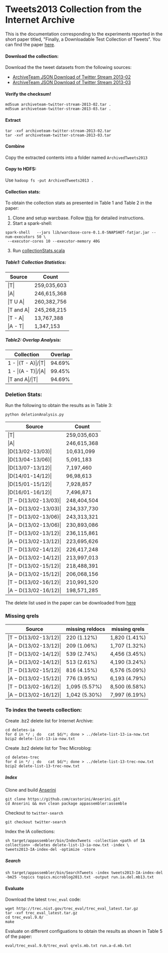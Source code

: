 # Tweets2013 Collection from the Internet Archive

This is the documentation corresponding to the experiments reported in the short paper titled, 
"Finally, a Downloadable Test Collection of Tweets". You can find the paper [here](https://cs.uwaterloo.ca/~jimmylin/publications/Sequiera_Lin_SIGIR2017.pdf).

#### Download the collection:

Download the the tweet datasets from the following sources:

- [ArchiveTeam JSON Download of Twitter Stream 2013-02](https://archive.org/details/archiveteam-twitter-stream-2013-02)
- [ArchiveTeam JSON Download of Twitter Stream 2013-03](https://archive.org/details/archiveteam-twitter-stream-2013-03)


#### Verify the checksum!
``` 
md5sum archiveteam-twitter-stream-2013-02.tar .
md5sum archiveteam-twitter-stream-2013-03.tar .  
```

#### Extract 
```
tar -xvf archiveteam-twitter-stream-2013-02.tar 
tar -xvf archiveteam-twitter-stream-2013-03.tar
```

#### Combine
Copy the extracted contents into a folder named `ArchivedTweets2013`
 
#### Copy to HDFS:

Use `hadoop fs -put ArchivedTweets2013 .` 

#### Collection stats:
To obtain the collection stats as presented in Table 1 and Table 2 in the paper:

1. Clone and setup warcbase. Follow [this](https://github.com/lintool/warcbase) for detailed instructions.
2. Start a spark-shell:
```
spark-shell   --jars lib/warcbase-core-0.1.0-SNAPSHOT-fatjar.jar --num-executors 50 \
 --executor-cores 10 --executor-memory 40G 
```
3. Run [collectionStats.scala](/scripts/collectionStats.scala)

##### Table1: Collection Statistics:

Source                    | Count
--------------------------|---------
&#124;T&#124;           | 259,035,603
&#124;A&#124;           | 246,615,368
&#124;T U A&#124;       | 260,382,756
&#124;T and A&#124; | 245,268,215
&#124;T - A&#124;       | 13,767,388
&#124;A - T&#124;       | 1,347,153


##### Table2: Overlap Analysis:
Collection                                     | Overlap
-----------------------------------------------|---------
1 - &#124;(T - A)&#124;/&#124;T&#124;          | 94.69%
1 - &#124;(A - T)&#124;/&#124;A&#124;          | 99.45%
&#124;T and A&#124;/&#124;T&#124;              | 94.69%


### Deletion Stats:
Run the following to obtain the results as in Table 3:
```
python deletionAnalysis.py
```

Source| Count
------|-------
&#124;T&#124; |259,035,603
&#124;A&#124; |246,615,368
&#124;D(13/02-13/03)&#124; |10,631,099
&#124;D(13/04-13/06)&#124; |5,091,183
&#124;D(13/07-13/12)&#124; |7,197,460
&#124;D(14/01-14/12)&#124; |96,98,613
&#124;D(15/01-15/12)&#124; |7,928,857
&#124;D(16/01-16/12)&#124; |7,496,871
&#124;T − D(13/02-13/03)&#124; |248,404,504
&#124;A − D(13/02-13/03)&#124; |234,337,730
&#124;T − D(13/02-13/06)&#124; |243,313,321
&#124;A − D(13/02-13/06)&#124; |230,893,086
&#124;T − D(13/02-13/12)&#124; |236,115,861
&#124;A − D(13/02-13/12)&#124; |223,695,626
&#124;T − D(13/02-14/12)&#124; |226,417,248
&#124;A − D(13/02-14/12)&#124; |213,997,013
&#124;T − D(13/02-15/12)&#124; |218,488,391
&#124;A − D(13/02-15/12)&#124; |206,068,156
&#124;T − D(13/02-16/12)&#124; |210,991,520
&#124;A − D(13/02-16/12)&#124; |198,571,285


The delete list used in the paper can be downloaded from [here](https://drive.google.com/drive/folders/0B2u_nClt6NbzckdycjRGY0Vqc2c?usp=sharing)

### Missing qrels

Source                        | missing reldocs  |missing qrels
------------------------------|------------------|--------------
&#124;T − D(13/02-13/12)&#124;| 220 (1.12%)      |1,820 (1.41%)
&#124;A − D(13/02-13/12)&#124;| 209 (1.06%)      | 1,707 (1.32%)
&#124;T − D(13/02-14/12)&#124;| 539 (2.74%)      | 4,456 (3.45%)
&#124;A − D(13/02-14/12)&#124;| 513 (2.61%)      | 4,190 (3.24%)
&#124;T − D(13/02-15/12)&#124;| 816 (4.15%)      | 6,576 (5.09%)
&#124;A − D(13/02-15/12)&#124;| 776 (3.95%)      | 6,193 (4.79%)
&#124;T − D(13/02-16/12)&#124;| 1,095 (5.57%)    | 8,500 (6.58%)
&#124;A − D(13/02-16/12)&#124;| 1,042 (5.30%)    | 7,997 (6.19%)

### To index the tweets collection:

Create .bz2 delete list for Internet Archive:
```
cd deletes-ia
for d in */ ; do   cat $d/*; done > ../delete-list-13-ia-now.txt
bzip2 delete-list-13-ia-now.txt
```

Create .bz2 delete list for Trec Microblog:
```
cd deletes-trec
for d in */ ; do   cat $d/*; done > ../delete-list-13-trec-now.txt
bzip2 delete-list-13-trec-now.txt
```

##### Index

Clone and build [Anserini](https://github.com/lintool/Anserini)
```
git clone https://github.com/castorini/Anserini.git
cd Anserini && mvn clean package appassembler:assemble
```
Checkout to `twitter-search`
```
git checkout twitter-search
```
Index the IA collections:
```
sh target/appassembler/bin/IndexTweets -collection <path of IA collection> -deletes delete-list-13-ia-now.txt -index \
tweets2013-IA-index-del -optimize -store
```

##### Search
```
sh target/appassembler/bin/SearchTweets -index tweets2013-IA-index-del -bm25 -topics topics.microblog2013.txt -output run.ia.del.mb13.txt
```

#### Evaluate

Download the latest `trec_eval` code:
```
wget http://trec.nist.gov/trec_eval/trec_eval_latest.tar.gz
tar -xvf trec_eval_latest.tar.gz  
cd trec_eval.9.0/ 
make
```
Evaluate on different configuations to obtain the results as shown in Table 5 of the paper:
```
eval/trec_eval.9.0/trec_eval qrels.mb.txt run.a-d.mb.txt
```
